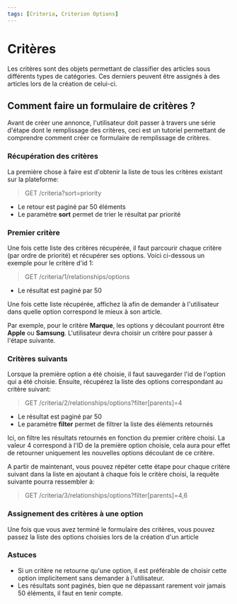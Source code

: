 ```yaml
---
tags: [Criteria, Criterion Options]
---
```


# Critères

Les critères sont des objets permettant de classifier des articles sous différents types de catégories. Ces derniers peuvent être assignés à des articles lors de la création de celui-ci.

<h2>Comment faire un formulaire de critères ?</h2>

Avant de créer une annonce, l'utilisateur doit passer à travers une série d'étape dont le remplissage des critères, ceci est un tutoriel permettant de comprendre comment créer ce formulaire de remplissage de critères.

<h3>Récupération des critères</h3>

La première chose à faire est d'obtenir la liste de tous les critères existant sur la plateforme:

> GET /criteria?sort=priority

-   Le retour est paginé par 50 éléments
-   Le paramètre **sort** permet de trier le résultat par priorité

<h3>Premier critère</h3>

Une fois cette liste des critères récupérée, il faut parcourir chaque critère (par ordre de priorité) et récupérer ses options. Voici ci-dessous un exemple pour le critère d'id 1:

> GET /criteria/1/relationships/options

-   Le résultat est paginé par 50

Une fois cette liste récupérée, affichez là afin de demander à l'utilisateur dans quelle option correspond le mieux à son article.

Par exemple, pour le critère **Marque**, les options y découlant pourront être **Apple** ou **Samsung**. L'utilisateur devra choisir un critère pour passer à l'étape suivante.

<h3>Critères suivants</h3>

Lorsque la première option a été choisie, il faut sauvegarder l'id de l'option qui a été choisie. Ensuite, récupérez la liste des options correspondant au critère suivant:

> GET /criteria/2/relationships/options?filter\[parents]=4

-   Le résultat est paginé par 50
-   Le paramètre **filter** permet de filtrer la liste des éléments retournés

Ici, on filtre les résultats retournés en fonction du premier critère choisi. La valeur 4 correspond à l'ID de la première option choisie, cela aura pour effet de retourner uniquement les nouvelles options découlant de ce critère.

A partir de maintenant, vous pouvez répéter cette étape pour chaque critère suivant dans la liste en ajoutant à chaque fois le critère choisi, la requête suivante pourra ressembler à:

> GET /criteria/3/relationships/options?filter\[parents]=4,6

<h3>Assignement des critères à une option</h3>

Une fois que vous avez terminé le formulaire des critères, vous pouvez passez la liste des options choisies lors de la création d'un article

<h3>Astuces</h3>

-   Si un critère ne retourne qu'une option, il est préférable de choisir cette option implicitement sans demander à l'utilisateur.
-   Les résultats sont paginés, bien que ne dépassant rarement voir jamais 50 éléments, il faut en tenir compte.
